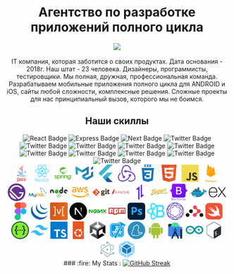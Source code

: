 <div align="center">
  <h1>Агентство по разработке приложений полного цикла</h1>
<img src="https://msoft.pw/static/images/general/logo.svg"></img>
<p>IT компания, которая заботится о своих продуктах.
Дата основания - 2018г.
Наш штат - 23 человека. Дизайнеры, программисты, тестировщики. Мы полная, дружная, профессиональная команда.
Разрабатываем мобильные приложения полного цикла для ANDROID и iOS, сайты любой сложности, комплексные решения.
Сложные проекты для нас принципиальный вызов, которого мы не боимся.
</p>
  <h2>Наши скиллы</h2>
<div id="badges">
  <img src="https://img.shields.io/badge/React-JS-blue?style=for-the-badge&logo=react&logoColor=white" alt="React Badge"/>
  <img src="https://img.shields.io/badge/Express-red?style=for-the-badge&logo=express&logoColor=white" alt="Express Badge"/>
  <img src="https://img.shields.io/badge/Next-JS-blue?style=for-the-badge&logo=nextdotjs&logoColor=white" alt="Next Badge"/>
  <img src="https://img.shields.io/badge/Tailwindcss-blue?style=for-the-badge&logo=tailwindcss&logoColor=white" alt="Twitter Badge"/>
    <img src="https://img.shields.io/badge/Node-JS-blue?style=for-the-badge&logoColor=white" alt="Twitter Badge"/>
   <img src="https://img.shields.io/badge/JavaScript-black?style=for-the-badge&logo=javascript&logoColor=white" alt="Twitter Badge"/>
   <img src="https://img.shields.io/badge/TypeScript-blue?style=for-the-badge&logo=typescript&logoColor=white" alt="Twitter Badge"/>
    <img src="https://img.shields.io/badge/SWIFT-orange?style=for-the-badge&logo=swift&logoColor=white" alt="Twitter Badge"/>
   <img src="https://img.shields.io/badge/Kotlin-black?style=for-the-badge&logo=kotlin&logoColor=white" alt="Twitter Badge"/>
   <img src="https://img.shields.io/badge/Java-orange?style=for-the-badge&logoColor=white" alt="Twitter Badge"/>
   <img src="https://img.shields.io/badge/Docker-blue?style=for-the-badge&logo=docker&logoColor=white" alt="Twitter Badge"/>
   <img src="https://img.shields.io/badge/Apache-red?style=for-the-badge&logo=apache&logoColor=white" alt="Twitter Badge"/>
   <img src="https://img.shields.io/badge/Nginx-green?style=for-the-badge&logo=nginx&logoColor=white" alt="Twitter Badge"/>
</div>
  <div id="badges">
    <img src="https://github.com/devicons/devicon/blob/master/icons/java/java-original-wordmark.svg" title="Java" alt="Java" width="40" height="40"/>&nbsp;
  <img src="https://github.com/devicons/devicon/blob/master/icons/react/react-original-wordmark.svg" title="React" alt="React" width="40" height="40"/>&nbsp;
  <img src="https://github.com/devicons/devicon/blob/master/icons/spring/spring-original-wordmark.svg" title="Spring" alt="Spring" width="40" height="40"/>&nbsp;
  <img src="https://github.com/devicons/devicon/blob/master/icons/materialui/materialui-original.svg" title="Material UI" alt="Material UI" width="40" height="40"/>&nbsp;
  <img src="https://github.com/devicons/devicon/blob/master/icons/flutter/flutter-original.svg" title="Flutter" alt="Flutter" width="40" height="40"/>&nbsp;
  <img src="https://github.com/devicons/devicon/blob/master/icons/redux/redux-original.svg" title="Redux" alt="Redux " width="40" height="40"/>&nbsp;
  <img src="https://github.com/devicons/devicon/blob/master/icons/css3/css3-plain-wordmark.svg"  title="CSS3" alt="CSS" width="40" height="40"/>&nbsp;
  <img src="https://github.com/devicons/devicon/blob/master/icons/html5/html5-original.svg" title="HTML5" alt="HTML" width="40" height="40"/>&nbsp;
  <img src="https://github.com/devicons/devicon/blob/master/icons/javascript/javascript-original.svg" title="JavaScript" alt="JavaScript" width="40" height="40"/>&nbsp;
  <img src="https://github.com/devicons/devicon/blob/master/icons/firebase/firebase-plain-wordmark.svg" title="Firebase" alt="Firebase" width="40" height="40"/>&nbsp;
  <img src="https://github.com/devicons/devicon/blob/master/icons/gatsby/gatsby-original.svg" title="Gatsby"  alt="Gatsby" width="40" height="40"/>&nbsp;
  <img src="https://github.com/devicons/devicon/blob/master/icons/mysql/mysql-original-wordmark.svg" title="MySQL"  alt="MySQL" width="40" height="40"/>&nbsp;
  <img src="https://github.com/devicons/devicon/blob/master/icons/nodejs/nodejs-original-wordmark.svg" title="NodeJS" alt="NodeJS" width="40" height="40"/>&nbsp;
  <img src="https://github.com/devicons/devicon/blob/master/icons/amazonwebservices/amazonwebservices-plain-wordmark.svg" title="AWS" alt="AWS" width="40" height="40"/>&nbsp;
  <img src="https://github.com/devicons/devicon/blob/master/icons/git/git-original-wordmark.svg" title="Git" **alt="Git" width="40" height="40"/>
     <img src="https://raw.githubusercontent.com/devicons/devicon/6910f0503efdd315c8f9b858234310c06e04d9c0/icons/apache/apache-original-wordmark.svg" title="Git" **alt="Git" width="40" height="40"/>
     <img src="https://raw.githubusercontent.com/devicons/devicon/6910f0503efdd315c8f9b858234310c06e04d9c0/icons/axios/axios-plain.svg" title="Git" **alt="Git" width="40" height="40"/>
     <img src="https://raw.githubusercontent.com/devicons/devicon/6910f0503efdd315c8f9b858234310c06e04d9c0/icons/babel/babel-original.svg" title="Git" **alt="Git" width="40" height="40"/>
     <img src="https://raw.githubusercontent.com/devicons/devicon/6910f0503efdd315c8f9b858234310c06e04d9c0/icons/bootstrap/bootstrap-original-wordmark.svg" title="Git" **alt="Git" width="40" height="40"/>
     <img src="https://raw.githubusercontent.com/devicons/devicon/6910f0503efdd315c8f9b858234310c06e04d9c0/icons/docker/docker-original.svg" title="Git" **alt="Git" width="40" height="40"/>
     <img src="https://raw.githubusercontent.com/devicons/devicon/6910f0503efdd315c8f9b858234310c06e04d9c0/icons/express/express-original.svg" title="Git" **alt="Git" width="40" height="40"/>
     <img src="https://raw.githubusercontent.com/devicons/devicon/6910f0503efdd315c8f9b858234310c06e04d9c0/icons/figma/figma-original.svg" title="Git" **alt="Git" width="40" height="40"/>
     <img src="https://raw.githubusercontent.com/devicons/devicon/6910f0503efdd315c8f9b858234310c06e04d9c0/icons/jquery/jquery-original.svg" title="Git" **alt="Git" width="40" height="40"/>
     <img src="https://raw.githubusercontent.com/devicons/devicon/6910f0503efdd315c8f9b858234310c06e04d9c0/icons/mobx/mobx-original.svg" title="Git" **alt="Git" width="40" height="40"/>
     <img src="https://raw.githubusercontent.com/devicons/devicon/6910f0503efdd315c8f9b858234310c06e04d9c0/icons/nextjs/nextjs-original.svg" title="Git" **alt="Git" width="40" height="40"/>
     <img src="https://raw.githubusercontent.com/devicons/devicon/6910f0503efdd315c8f9b858234310c06e04d9c0/icons/nginx/nginx-original.svg" title="Git" **alt="Git" width="40" height="40"/>
     <img src="https://raw.githubusercontent.com/devicons/devicon/6910f0503efdd315c8f9b858234310c06e04d9c0/icons/npm/npm-original-wordmark.svg" title="Git" **alt="Git" width="40" height="40"/>
     <img src="https://raw.githubusercontent.com/devicons/devicon/6910f0503efdd315c8f9b858234310c06e04d9c0/icons/photoshop/photoshop-original.svg" title="Git" **alt="Git" width="40" height="40"/>
     <img src="https://raw.githubusercontent.com/devicons/devicon/6910f0503efdd315c8f9b858234310c06e04d9c0/icons/reactbootstrap/reactbootstrap-original.svg" title="Git" **alt="Git" width="40" height="40"/>
     <img src="https://raw.githubusercontent.com/devicons/devicon/6910f0503efdd315c8f9b858234310c06e04d9c0/icons/reactnavigation/reactnavigation-original.svg" title="Git" **alt="Git" width="40" height="40"/>
     <img src="https://raw.githubusercontent.com/devicons/devicon/6910f0503efdd315c8f9b858234310c06e04d9c0/icons/reactrouter/reactrouter-original.svg" title="Git" **alt="Git" width="40" height="40"/>
     <img src="https://raw.githubusercontent.com/devicons/devicon/6910f0503efdd315c8f9b858234310c06e04d9c0/icons/swift/swift-original.svg" title="Git" **alt="Git" width="40" height="40"/>
     <img src="https://raw.githubusercontent.com/devicons/devicon/6910f0503efdd315c8f9b858234310c06e04d9c0/icons/swagger/swagger-original.svg" title="Git" **alt="Git" width="40" height="40"/>
     <img src="https://raw.githubusercontent.com/devicons/devicon/6910f0503efdd315c8f9b858234310c06e04d9c0/icons/tailwindcss/tailwindcss-original.svg" title="Git" **alt="Git" width="40" height="40"/>
     <img src="https://raw.githubusercontent.com/devicons/devicon/6910f0503efdd315c8f9b858234310c06e04d9c0/icons/typescript/typescript-plain.svg" title="Git" **alt="Git" width="40" height="40"/>
     <img src="https://raw.githubusercontent.com/devicons/devicon/6910f0503efdd315c8f9b858234310c06e04d9c0/icons/ubuntu/ubuntu-original.svg" title="Git" **alt="Git" width="40" height="40"/>
     <img src="https://raw.githubusercontent.com/devicons/devicon/6910f0503efdd315c8f9b858234310c06e04d9c0/icons/unity/unity-original.svg" title="Git" **alt="Git" width="40" height="40"/>
    <img src="https://raw.githubusercontent.com/devicons/devicon/6910f0503efdd315c8f9b858234310c06e04d9c0/icons/xcode/xcode-plain.svg" title="Git" **alt="Git" width="40" height="40"/>
    <img src="https://raw.githubusercontent.com/devicons/devicon/6910f0503efdd315c8f9b858234310c06e04d9c0/icons/yarn/yarn-original.svg" title="Git" **alt="Git" width="40" height="40"/>
    <img src="https://raw.githubusercontent.com/devicons/devicon/6910f0503efdd315c8f9b858234310c06e04d9c0/icons/android/android-original.svg" title="Git" **alt="Git" width="40" height="40"/>
    <img src="https://raw.githubusercontent.com/devicons/devicon/6910f0503efdd315c8f9b858234310c06e04d9c0/icons/androidstudio/androidstudio-original.svg" title="Git" **alt="Git" width="40" height="40"/>
    <img src="https://raw.githubusercontent.com/devicons/devicon/6910f0503efdd315c8f9b858234310c06e04d9c0/icons/arduino/arduino-original.svg" title="Git" **alt="Git" width="40" height="40"/>
    <img src="https://raw.githubusercontent.com/devicons/devicon/6910f0503efdd315c8f9b858234310c06e04d9c0/icons/bash/bash-original.svg" title="Git" **alt="Git" width="40" height="40"/>
    <img src="https://raw.githubusercontent.com/devicons/devicon/6910f0503efdd315c8f9b858234310c06e04d9c0/icons/electron/electron-original.svg" title="Git" **alt="Git" width="40" height="40"/>
    <img src="https://raw.githubusercontent.com/devicons/devicon/6910f0503efdd315c8f9b858234310c06e04d9c0/icons/webpack/webpack-original.svg" title="Git" **alt="Git" width="40" height="40"/> 
  </div>
  ### :fire: My Stats :
  <a href="https://git.io/streak-stats"><img src="https://github-readme-streak-stats.herokuapp.com?user=CodeVS404&exclude_days=Sun%2CMon" alt="GitHub Streak" /></a>
</div>

